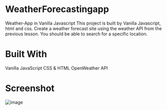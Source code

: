 # WeatherForecastingapp
Weather-App in Vanilla Javascript
This project is built by Vanilla Javascript, html and css.
Create a weather forecast site using the weather API from the previous lesson. You should be able to search for a specific location.


# Built With
Vanilla JavaScript
CSS & HTML
OpenWeather API

# Screenshot
![image](https://github.com/pawanchoudhary1/WeatherForecastingapp/assets/107381982/e28b2ac6-ec9c-44e2-b108-c337ca155652)
